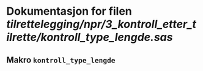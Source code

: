 
# Dokumentasjon for filen *tilrettelegging/npr/3_kontroll_etter_tilrette/kontroll_type_lengde.sas*


## Makro `kontroll_type_lengde`

